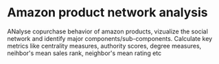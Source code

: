 # Amazon product network analysis
ANalyse copurchase behavior of amazon products, vizualize the social network and identify major components/sub-components. Calculate key metrics like centrality measures, authority scores, degree measures, neihbor's mean sales rank, neighbor's mean rating etc
